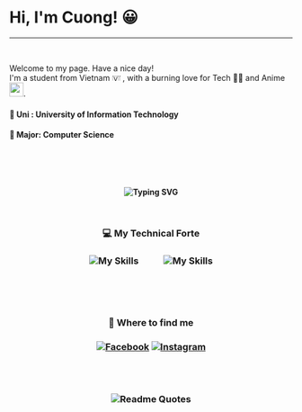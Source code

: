 <h1> Hi, I'm Cuong! 😀</h1>

---

<br>

Welcome to my page. Have a nice day! <br>
I'm a student from Vietnam <img draggable="false" role="img" class="emoji" alt="🇻🇳" src="https://s.w.org/images/core/emoji/14.0.0/svg/1f1fb-1f1f3.svg" width="15" height = "13"/> , with a burning love for Tech 🧑‍💻 and Anime <img width="25" src="https://emoji.discadia.com/emojis/406b6f0f-1840-4bdf-bfc4-c59af850f5ca.GIF"/>.

<h4> 🏫 Uni : University of Information Technology<h4>

<h4> 🔬 Major: Computer Science<h4>

<br> <br> <br>

<div align="center"> 

![Typing SVG](https://readme-typing-svg.demolab.com?font=Fira+Code&duration=3000&pause=1000&center=true&random=false&width=435&lines=A+baby+in+IT+world!+%F0%9F%8D%BC;Learning+to+grow+up+%F0%9F%92%AA)
</div>

<br>


<div align="center"> 


<div>
<h3> 💻 My Technical Forte  <h3>

![My Skills](https://skillicons.dev/icons?i=c,cpp,py,bash)
&emsp;  &emsp; ![My Skills](https://skillicons.dev/icons?i=github,git,neovim,vscode)

</div>

<br> <br> <br>



<h3> 📲 Where to find me  <h3>

[![Facebook](https://img.shields.io/badge/Facebook-%231877F2.svg?style=for-the-badge&logo=Facebook&logoColor=white)](https://www.facebook.com/weecici)
[![Instagram](https://img.shields.io/badge/Instagram-%E4405FF2.svg?style=for-the-badge&logo=Instagram&logoColor=white)](https://www.instagram.com/weecici)

<br> <br>

![Readme Quotes](https://quotes-github-readme.vercel.app/api?type=vertical&theme=dark&border=true&quote=The+only+legitimate+use+of+a+computer+is+to+play+games.&author=Eugene+Jarvis)

</div>
<!-- ![Top Langs](https://github-readme-stats.vercel.app/api/top-langs/?username=wicici0310&layout=compact) -->


